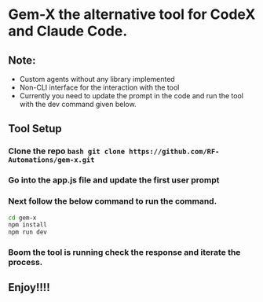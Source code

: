 # Gem-X the alternative tool for CodeX and Claude Code.


## **Note:**

- Custom agents without any library implemented
- Non-CLI interface for the interaction with the tool
- Currently you need to update the prompt in the code and run the tool with the dev command given below.


## Tool Setup

### Clone the repo ```bash git clone https://github.com/RF-Automations/gem-x.git```

### Go into the **app.js** file and update the first user prompt

### Next follow the below command to run the command.

```bash
cd gem-x
npm install
npm run dev
```

### **Boom** the tool is running check the response and iterate the process. 

## Enjoy!!!!
